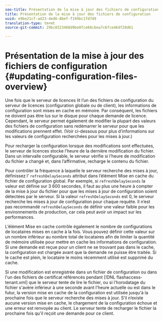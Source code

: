 ```yaml
---
seo-title: Présentation de la mise à jour des fichiers de configuration
title: Présentation de la mise à jour des fichiers de configuration
uuid: e9be21cf-ad23-4ed6-8bef-f194bc1fd749
translation-type: tm+mt
source-git-commit: 29bc8323460d9be0fce66cbea7c6fce46df20d61

---
```



# Présentation de la mise à jour des fichiers de configuration {#updating-configuration-files-overview}

Une fois que le serveur de licences lit l’un des fichiers de configuration du serveur de licences (configuration globale ou de client), les informations de configuration sont mises en cache en mémoire. Par conséquent, les fichiers ne doivent pas être lus sur le disque pour chaque demande de licence. Cependant, le serveur permet également de modifier la plupart des valeurs des fichiers de configuration sans redémarrer le serveur pour que les modifications prennent effet. (Voir ci-dessous pour plus d’informations sur les valeurs de configuration recherchées pour les mises à jour.)

Pour recharger la configuration lorsque des modifications sont effectuées, le serveur de licences stocke l’heure de la dernière modification du fichier. Dans un intervalle configurable, le serveur vérifie si l’heure de modification du fichier a changé et, dans l’affirmative, recharge le contenu du fichier.

Pour contrôler la fréquence à laquelle le serveur recherche des mises à jour, définissez l’ `refreshDelaySeconds` attribut dans l’élément Mise en cache du fichier de configuration global. Par exemple, si `refreshDelaySeconds` la valeur est définie sur 3 600 secondes, il faut au plus une heure à compter de la mise à jour du fichier pour que les mises à jour de configuration soient détectées par le serveur. Si la valeur `refreshDelaySeconds` est 0, le serveur recherche les mises à jour de configuration pour chaque requête. Il n’est pas recommandé `refreshDelaySeconds` de définir une valeur faible pour les environnements de production, car cela peut avoir un impact sur les performances.

L’élément Mise en cache contrôle également le nombre de configurations de locataires mises en cache à la fois. Vous pouvez définir cette valeur sur un nombre inférieur au nombre total de locataires afin de limiter la quantité de mémoire utilisée pour mettre en cache les informations de configuration. Si une demande est reçue pour un client ne se trouvant pas dans le cache, la configuration est chargée avant que la demande ne puisse être traitée. Si le cache est plein, le locataire le moins récemment utilisé est supprimé du cache.

Si une modification est enregistrée dans un fichier de configuration ou dans l&#39;un des fichiers de certificat référencés pendant [!DNL flashaccess-tenant.xml] que le serveur tente de lire le fichier, ou si l&#39;horodatage du fichier s&#39;avère inférieur à une seconde avant l&#39;heure actuelle ou est dans le futur, la version mise en cache de la configuration est utilisée jusqu&#39;à la prochaine fois que le serveur recherche des mises à jour. S’il n’existe aucune version mise en cache, le chargement de la configuration échoue et une erreur est renvoyée au client. Le serveur tente de recharger le fichier la prochaine fois qu&#39;il reçoit une demande pour ce client.
